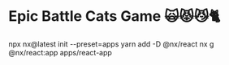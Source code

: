 # Epic Battle Cats Game 🙀😾😼🐈

npx nx@latest init --preset=apps
yarn add -D @nx/react
nx g @nx/react:app apps/react-app
